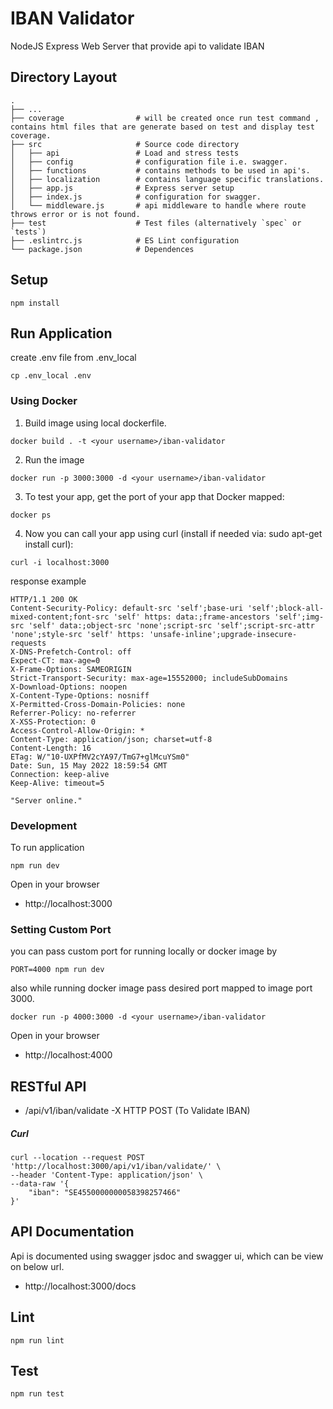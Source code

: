 # IBAN Validator

NodeJS Express Web Server that provide api to validate IBAN

## Directory Layout
    .
    ├── ...
    ├── coverage                # will be created once run test command , contains html files that are generate based on test and display test coverage.
    ├── src                     # Source code directory
    │   ├── api                 # Load and stress tests
    │   ├── config              # configuration file i.e. swagger.
    │   ├── functions           # contains methods to be used in api's. 
    │   ├── localization        # contains language specific translations.
    │   ├── app.js              # Express server setup
    │   ├── index.js            # configuration for swagger.
    │   └── middleware.js       # api middleware to handle where route throws error or is not found.
    ├── test                    # Test files (alternatively `spec` or `tests`)
    ├── .eslintrc.js            # ES Lint configuration
    └── package.json            # Dependences

## Setup

```
npm install
```

## Run Application

create .env file from .env_local
```
cp .env_local .env
```
### Using Docker

1. Build image using local dockerfile.
```
docker build . -t <your username>/iban-validator
```
2. Run the image
```
docker run -p 3000:3000 -d <your username>/iban-validator
```
3. To test your app, get the port of your app that Docker mapped:
```
docker ps
```

4. Now you can call your app using curl (install if needed via: sudo apt-get install curl):
```
curl -i localhost:3000
```
response example
```
HTTP/1.1 200 OK
Content-Security-Policy: default-src 'self';base-uri 'self';block-all-mixed-content;font-src 'self' https: data:;frame-ancestors 'self';img-src 'self' data:;object-src 'none';script-src 'self';script-src-attr 'none';style-src 'self' https: 'unsafe-inline';upgrade-insecure-requests
X-DNS-Prefetch-Control: off
Expect-CT: max-age=0
X-Frame-Options: SAMEORIGIN
Strict-Transport-Security: max-age=15552000; includeSubDomains
X-Download-Options: noopen
X-Content-Type-Options: nosniff
X-Permitted-Cross-Domain-Policies: none
Referrer-Policy: no-referrer
X-XSS-Protection: 0
Access-Control-Allow-Origin: *
Content-Type: application/json; charset=utf-8
Content-Length: 16
ETag: W/"10-UXPfMV2cYA97/TmG7+glMcuYSm0"
Date: Sun, 15 May 2022 18:59:54 GMT
Connection: keep-alive
Keep-Alive: timeout=5

"Server online."
```
### Development

To run application
```
npm run dev
```

Open in your browser

- http://localhost:3000

### Setting Custom Port
you can pass custom port for running locally or docker image by
```
PORT=4000 npm run dev
```
also while running docker image pass desired port mapped to image port 3000.
```
docker run -p 4000:3000 -d <your username>/iban-validator
```
Open in your browser

- http://localhost:4000

## RESTful API
* /api/v1/iban/validate   -X HTTP POST (To Validate IBAN)
##### Curl
```
curl --location --request POST 'http://localhost:3000/api/v1/iban/validate/' \
--header 'Content-Type: application/json' \
--data-raw '{
    "iban": "SE4550000000058398257466"
}'
```

## API Documentation

Api is documented using swagger jsdoc and swagger ui, which can be view on below url.

- http://localhost:3000/docs

## Lint

```
npm run lint
```

## Test

```
npm run test
```